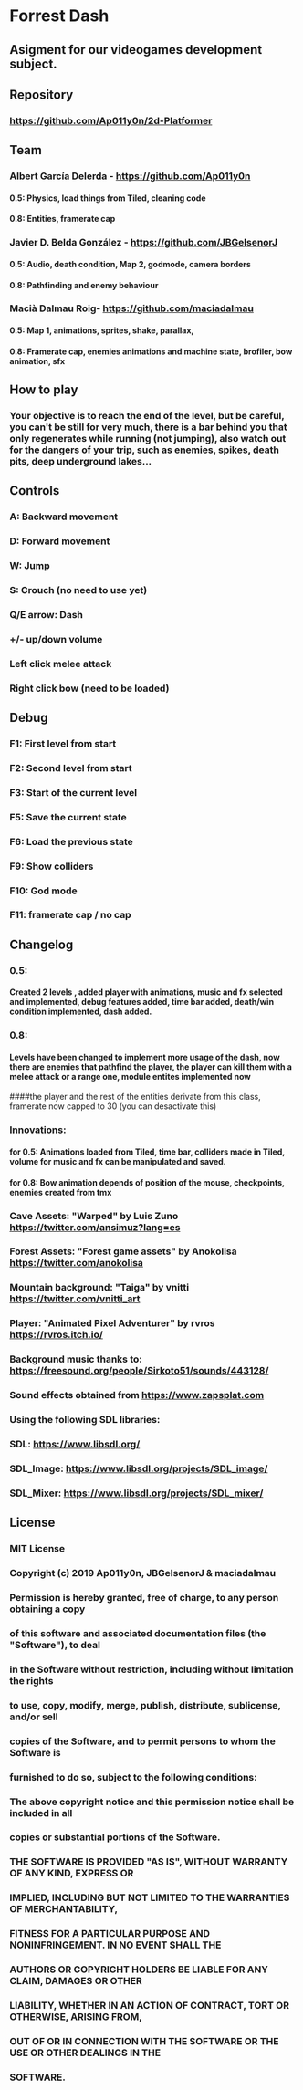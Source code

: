 # Forrest Dash

## Asigment for our videogames development subject.

## Repository
### https://github.com/Ap011y0n/2d-Platformer

## Team

### Albert García Delerda - https://github.com/Ap011y0n
#### 0.5: Physics, load things from Tiled, cleaning code
#### 0.8: Entities, framerate cap
### Javier D. Belda González - https://github.com/JBGelsenorJ
#### 0.5: Audio, death condition, Map 2, godmode, camera borders
#### 0.8: Pathfinding and enemy behaviour
### Macià Dalmau Roig- https://github.com/maciadalmau
#### 0.5: Map 1, animations, sprites, shake, parallax, 
#### 0.8: Framerate cap, enemies animations and machine state, brofiler, bow animation, sfx
## How to play
### Your objective is to reach the end of the level, but be careful, you can't be still for very much, there is a bar behind you that only regenerates while running (not jumping), also watch out for the dangers of your trip, such as enemies, spikes, death pits, deep underground lakes...

## Controls
### A: Backward movement
### D: Forward movement
### W: Jump
### S: Crouch (no need to use yet)
### Q/E arrow: Dash
### +/- up/down volume
### Left click melee attack
### Right click bow (need to be loaded)

## Debug
### F1: First level from start
### F2: Second level from start
### F3: Start of the current level
### F5: Save the current state
### F6: Load the previous state
### F9: Show colliders
### F10: God mode
### F11: framerate cap / no cap

## Changelog
### 0.5: 
#### Created 2 levels , added player with animations, music and fx selected and implemented, debug features added, time bar added, death/win condition implemented, dash added.
### 0.8:
#### Levels have been changed to implement more usage of the dash, now there are enemies that pathfind the player, the player can kill them with a melee attack or a range one, module entites implemented now
####the player and the rest of the entities derivate from this class, framerate now capped to 30 (you can desactivate this)
### Innovations: 
#### for 0.5: Animations loaded from Tiled, time bar, colliders made in Tiled, volume for music and fx can be manipulated and saved.
#### for 0.8: Bow animation depends of position of the mouse, checkpoints, enemies created from tmx

### Cave Assets: "Warped" by Luis Zuno https://twitter.com/ansimuz?lang=es
### Forest Assets: "Forest game assets" by Anokolisa https://twitter.com/anokolisa
### Mountain background: "Taiga" by vnitti https://twitter.com/vnitti_art
### Player: "Animated Pixel Adventurer" by rvros https://rvros.itch.io/
### Background music thanks to: https://freesound.org/people/Sirkoto51/sounds/443128/
### Sound effects obtained from https://www.zapsplat.com
### Using the following SDL libraries: 
### SDL: https://www.libsdl.org/ 
### SDL_Image: https://www.libsdl.org/projects/SDL_image/ 
### SDL_Mixer: https://www.libsdl.org/projects/SDL_mixer/

## License 
### MIT License

### Copyright (c) 2019 Ap011y0n, JBGelsenorJ & maciadalmau

### Permission is hereby granted, free of charge, to any person obtaining a copy
### of this software and associated documentation files (the "Software"), to deal
### in the Software without restriction, including without limitation the rights
### to use, copy, modify, merge, publish, distribute, sublicense, and/or sell
### copies of the Software, and to permit persons to whom the Software is
### furnished to do so, subject to the following conditions:

### The above copyright notice and this permission notice shall be included in all
### copies or substantial portions of the Software.

### THE SOFTWARE IS PROVIDED "AS IS", WITHOUT WARRANTY OF ANY KIND, EXPRESS OR
### IMPLIED, INCLUDING BUT NOT LIMITED TO THE WARRANTIES OF MERCHANTABILITY,
### FITNESS FOR A PARTICULAR PURPOSE AND NONINFRINGEMENT. IN NO EVENT SHALL THE
### AUTHORS OR COPYRIGHT HOLDERS BE LIABLE FOR ANY CLAIM, DAMAGES OR OTHER
### LIABILITY, WHETHER IN AN ACTION OF CONTRACT, TORT OR OTHERWISE, ARISING FROM,
### OUT OF OR IN CONNECTION WITH THE SOFTWARE OR THE USE OR OTHER DEALINGS IN THE
### SOFTWARE.
